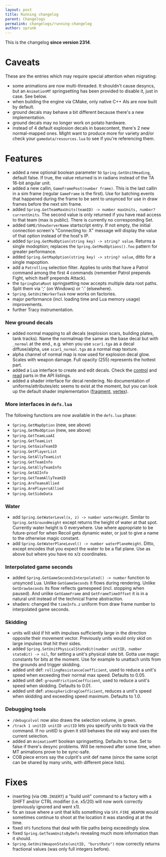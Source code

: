 ```yaml
---
layout: post
title: Running changelog
parent: Changelogs
permalink: changelogs/running-changelog
author: sprunk
---
```


This is the changelog **since version 2314**.

# Caveats
These are the entries which may require special attention when migrating:
* some animations are now multi-threaded. It shouldn't cause desyncs, but an `AnimationMT` springsetting has been provided to disable it, just in case. See below.
* when building the engine via CMake, only native C++ AIs are now built by default.
* ground decals may behave a bit different because there's a new implementation.
* ground decals may no longer work on potato hardware.
* instead of 4 default explosion decals in basecontent, there's 2 new normal-mapped ones. Might want to produce more for variety and/or check your `gamedata/resources.lua` to see if you're referencing them.

# Features
* added a new optional boolean parameter to `Spring.GetUnitHeading`, default false. If true, the value returned is in radians instead of the TA 16-bit angular unit.
* added a new callin, `GameFramePost(number frame)`. This is the last callin in a sim frame (regular `GameFrame` is the first).
Use for batching events that happened during the frame to be sent to unsynced for use in draw frames before the next sim frame.
* added `Spring.GetTeamMaxUnits(teamID) -> number maxUnits, number? currentUnits`. The second value is only returned if you have read access to that team (max is public).
There is currently no corresponding Set.
* added `GAME/ShowServerName` startscript entry. If not empty, the initial connection screen's "Connecting to: X" message will display the value of that option instead of the host's IP.
* added `Spring.GetModOption(string key) -> string? value`. Returns a single modoption; replaces the `Spring.GetModOptions().foo` pattern for greater performance.
* added `Spring.GetMapOption(string key) -> string? value`, ditto for a single mapoption.
* add a `Patrolling` selection filter. Applies to units that have a Patrol command among the first 4 commands (remember Patrol prepends Fight, which itself prepends Attack).
* the `SpringDataRoot` springsetting now accepts multiple data root paths. Split them via ';' (on Windows) or ':' (elsewhere).
* `Spring.GetUnitWorkerTask` now works on factories.
* major performance (incl. loading time and Lua memory usage) improvements.
* further Tracy instrumentation.

### New ground decals
* added normal mapping to all decals (explosion scars, building plates, tank tracks).
Name the normalmap the same as the base decal but with `_normal` at the end., e.g. when you use `scar1.tga` as a decal diffuse/alpha, use `scar1_normal.tga` as a normal map texture.
* alpha channel of normal map is now used for explosion decal glow. Scales with weapon damage. Full opacity (255) represents the hottest part.
* added a Lua interface to create and edit decals. Check the [control](https://beyond-all-reason.github.io/spring/ldoc/modules/UnsyncedCtrl.html#Decals)
and [read](https://beyond-all-reason.github.io/spring/ldoc/modules/UnsyncedRead.html#Decals) parts in the API listings.
* added a shader interface for decal rendering. No documentation of uniforms/attributes/etc seems to exist at the moment,
but you can look up the default shader implementation ([fragment](https://github.com/beyond-all-reason/spring/blob/BAR105/cont/base/springcontent/shaders/GLSL/GroundDecalsFragProg.glsl), [vertex](https://github.com/beyond-all-reason/spring/blob/BAR105/cont/base/springcontent/shaders/GLSL/GroundDecalsVertProg.glsl)).

### More interfaces in `defs.lua`
The following functions are now available in the `defs.lua` phase:
* `Spring.GetMapOption` (new, see above)
* `Spring.GetModOption` (new, see above)
* `Spring.GetTeamLuaAI`
* `Spring.GetTeamList`
* `Spring.GetGaiaTeamID`
* `Spring.GetPlayerList`
* `Spring.GetAllyTeamList`
* `Spring.GetTeamInfo`
* `Spring.GetAllyTeamInfo`
* `Spring.GetAIInfo`
* `Spring.GetTeamAllyTeamID`
* `Spring.AreTeamsAllied`
* `Spring.ArePlayersAllied`
* `Spring.GetSideData`

### Water
* add `Spring.GetWaterLevel(x, z) -> number waterHeight`. Similar to `Spring.GetGroundHeight` except returns the height of water at that spot.
Currently water height is 0 everywhere. Use where appropriate to be future-proof for when Recoil gets dynamic water, or just to give a name to the otherwise magic constant.
* add `Spring.GetWaterPlaneLevel() -> number waterPlaneHeight`. Ditto, except encodes that you expect the water to be a flat plane.
Use as above but where you have no x/z coordinates.

### Interpolated game seconds
* added `Spring.GetGameSecondsInterpolated() -> number` function to unsynced Lua.
Unlike `GetGameSeconds` it flows during rendering. Unlike `GetDrawSeconds` its flow reflects gamespeed (incl. stopping when paused).
And unlike `GetGameFrame` and `GetFrameTimeOffset` it is in a natural unit instead of the technical frame abstraction.
* shaders: changed the `timeInfo.z` uniform from draw frame number to interpolated game seconds.

### Skidding
* units will skid if hit with impulses sufficiently large in the direction opposite their movement vector. Previously units would only skid on large impulses that hit their sides.
* added `Spring.SetUnitPhysicalStateBit(number unitID, number stateBit) -> nil`, for setting a unit's physical state bit. Gotta use magic constants for bits at the moment.
Use for example to unattach units from the grounds and trigger skidding.
* added unit def: `rollingResistanceCoefficient`, used to reduce a unit's speed when exceeding their normal max speed. Defaults to 0.05.
* added unit def: `groundFrictionCoefficient`, used to reduce a unit's speed when skidding. Defaults to 0.01.
* added unit def: `atmosphericDragCoefficient`, reduces a unit's speed when skidding and exceeding speed maximum. Defaults to 1.0.

### Debugging tools
* `/debugcolvol` now also draws the selection volume, in green.
* `/track 1 unitID unitID unitID` lets you specify units to track via the command. If no unitID is given it still behaves the old way and uses the current selection.
* added an `AnimationMT` boolean springsetting. Defaults to true. Set to false if there's desync problems. Will be removed after some time, when MT animations prove to be sync-safe.
* COB piece errors say the culprit's unit def name (since the same script can be shared by many units, with different piece lists).

# Fixes
* inserting (via `CMD.INSERT`) a "build unit" command to a factory with a SHIFT and/or CTRL modifier (i.e. x5/20) will now work correctly (previously ignored and went x1).
* fix an issue where a unit that kills something via `SFX.FIRE_WEAPON` would sometimes continue to shoot at the location it was standing at at the time.
* fixed `VFS` functions that deal with file paths being exceedingly slow.
* fixed `Spring.GetTeamUnitsByDefs` revealing much more information than it should.
* `Spring.GetUnitWeaponState(unitID, "burstRate")` now correctly returns fractional values (was only full integers before).